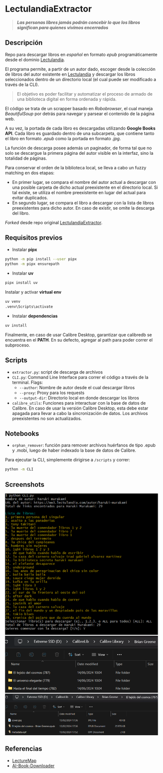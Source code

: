 # LectulandiaExtractor

> **_Las personas libres jamás podrán concebir lo que los libros significan para quienes vivimos encerrados_**

## Descripción

Repo para descargar libros en _español_ en formato _epub_ programáticamente desde el dominio [Lectulandia](https://ww3.lectulandia.com/).

El programa permite, a partir de un autor dado, escoger desde la colección de libros del autor existente en [Lectulandia](https://ww3.lectulandia.com/) y descargar los libros seleccionados dentro de un directorio local (el cual puede ser modificado a través de la CLI).

> El objetivo es poder facilitar y automatizar el proceso de armado de una biblioteca digital en forma ordenada y rápida.

El código se trata de un scrapper basado en _Robobrowser_, el cual maneja _BeautifulSoup_ por detrás para navegar y parsear el contenido de la página web.

A su vez, la portada de cada libro es descargadas utilizando **Google Books API**. Cada libro es guardado dentro de una subcarpeta, que contiene tanto el libro en formato _.epub_ como la portada en formato _.jpg_.

La función de descarga posee además un paginador, de forma tal que no solo se descargue la primera página del autor visible en la interfaz, sino la totalidad de páginas.

Para conservar el orden de la biblioteca local, se lleva a cabo un fuzzy matching en dos etapas:

- En primer lugar, se compara el nombre del autor actual a descargar con una posible carpeta de dicho actual preexistente en el directorio local. Si tal existe, se utiliza el nombre preexistente en lugar del actual para evitar duplicados.
- En segundo lugar, se compara el libro a descargar con la lista de libros preexistentes para dicho autor. En caso de existir, se omite la descarga del libro.

_Forked_ desde repo original [LectulandiaExtractor](https://github.com/Sarrablo/LectulandiaExtractor).

## Requisitos previos

- Instalar **pipx**

```bash
python -m pip install --user pipx
python -m pipx ensurepath
```

- Instalar **uv**

```bash
pipx install uv
```

Instalar y activar **virtual env**

```bash
uv venv
.venv\Scripts\activate
```

- Instalar **dependencias**

```bash
uv install
```

Finalmente, en caso de usar Calibre Desktop, garantizar que calibredb se encuentra en el **PATH**. En su defecto, agregar al path para poder correr el subproceso.

## Scripts

- `extractor.py`: script de descarga de archivos
- `CLI.py`: Command Line Interface para correr el código a través de la terminal.
  Flags:
  - `--author`: Nombre de autor desde el cual descargar libros
  - `--proxy`: Proxy para los requests
  - `--output-dir`: Directorio local en donde descargar los libros
- `calibre_utils`: Funciones para interactuar con la base de datos de Calibre. En caso de usar la versión Calibre Desktop, esta debe estar apagada para llevar a cabo la sincronización de datos. Los archivos preexistentes no son actualizados.

## Notebooks

- `orphan_remover`: función para remover archivos huérfanos de tipo .epub y .mobi, luego de haber indexado la base de datos de Calibre.

Para ejecutar la CLI, simplemente dirigirse a `/scripts` y correr:

```bash
python -m CLI
```

## Screenshots

![CLI](resources/cli.png)
![Local Library Murakami](resources/subfolders.png)
![Book](resources/book.png)

## Referencias

- [LectureMap](https://www.literature-map.com/)
- [AI-Book-Downloader](https://github.com/JuanMartinElorriaga/ai-book-downloader)
